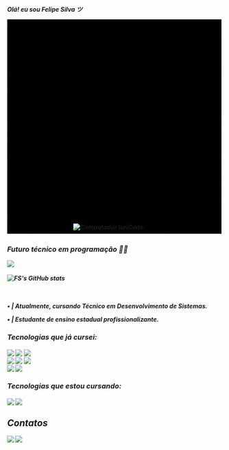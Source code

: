 <i><b> Olá! eu sou Felipe Silva ツ

<img src="img/Felipe.gif" href = "https://instagram.com/felipez_125/">

### Futuro técnico em programação 👨‍💻
<div>
  <a href="#">
    <img src="https://img.shields.io/badge/Portfolio-00?style=for-the-badge&logo=About.me&logoColor=white">
  </a>
</div>

![FS's GitHub stats](https://github-readme-stats.vercel.app/api?username=Fellipe157&theme=blue-green)

<div>
<img src="https://raw.githubusercontent.com/MicaelliMedeiros/micaellimedeiros/master/image/computer-illustration.png" width="350px" align="right" alt="Computador iuriCode" style="max-width: 100%;
      position:relative;
      bottom: 150px";
</div>
ㅤㅤㅤ
<p style="font_weight: bold">
• | Atualmente, cursando Técnico em Desenvolvimento de Sistemas.

• | Estudante de ensino estadual profissionalizante.


### Tecnologias que já cursei:
<div class="p1">
  <img  align="center" src="https://img.shields.io/badge/Python-000000?style=for-the-badge&logo=python&logoColor=white">
  <img  align="center" src="https://img.shields.io/badge/HTML5-000000?style=for-the-badge&logo=html5&logoColor=white">
   <img  align="center" src="https://img.shields.io/badge/CSS3-000000?style=for-the-badge&logo=css3&logoColor=white">
</div>
<div class="p2">
  <img  align="center" src="https://img.shields.io/badge/JavaScript-00?style=for-the-badge&logo=javascript&logoColor=white">
  <img  align="center" src="https://img.shields.io/badge/Java-00?style=for-the-badge&logo=openjdk&logoColor=white">
  <img  align="center" src="https://img.shields.io/badge/C%2B%2B-00?style=for-the-badge&logo=c%2B%2B&logoColor=white">
</div>
<div>
 <img align="center" src="https://img.shields.io/badge/Kali Linux-000000?style=for-the-badge&logo=kali-linux&logoColor=white">
  <img align="center" src="https://img.shields.io/badge/MariaDB-000000?style=for-the-badge&logo=mariadb&logoColor=white">
</div>
<div class="p3">
</div>


### Tecnologias que estou cursando:
<div style="display: inline_block">
  <img align="center" src="https://img.shields.io/badge/Dart-00?style=for-the-badge&logo=dart&logoColor=FFFFFF">
  <img align="center" src="https://img.shields.io/badge/Flutter-00?style=for-the-badge&logo=flutter&logoColor=FFFFFF">
</div>



<div>
  <h2>Contatos</h2>
  <a href="https://instagram.com/felipez_125"><img src="https://img.shields.io/badge/Instagram-000000?style=for-the-badge&logo=instagram&logoColor=white"></a>
  <a href="https://www.linkedin.com/in/fellipe125-/"><img src="https://img.shields.io/badge/LinkedIn-000000?style=for-the-badge&logo=linkedin&logoColor=white"></a>
</div>
</i></b>
